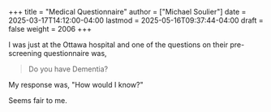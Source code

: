 +++
title = "Medical Questionnaire"
author = ["Michael Soulier"]
date = 2025-03-17T14:12:00-04:00
lastmod = 2025-05-16T09:37:44-04:00
draft = false
weight = 2006
+++

I was just at the Ottawa hospital and one of the questions on their pre-screening questionnaire was,

> Do you have Dementia?

My response was, "How would I know?"

Seems fair to me.
